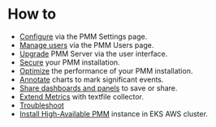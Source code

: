 # How to

- [Configure](configure.md) via the PMM Settings page.
- [Manage users](manage-users.md) via the PMM Users page.
- [Upgrade](upgrade.md) PMM Server via the user interface.
- [Secure](secure.md) your PMM installation.
- [Optimize](optimize.md) the performance of your PMM installation.
- [Annotate](annotate.md) charts to mark significant events.
- [Share dashboards and panels](share-dashboard.md) to save or share.
- [Extend Metrics](extend-metrics.md) with textfile collector.
- [Troubleshoot](troubleshoot.md)
- [Install High-Available PMM](ha-eks.md) instance in EKS AWS cluster.
